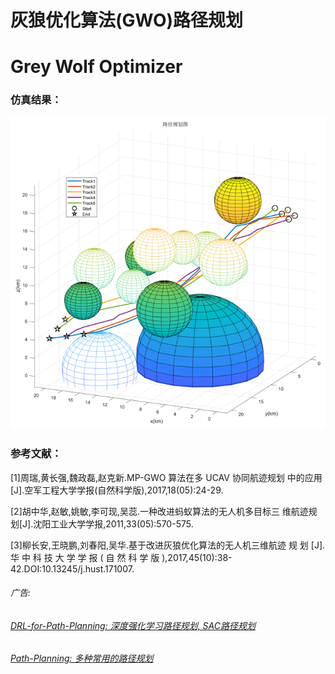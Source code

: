 # 灰狼优化算法(GWO)路径规划

# Grey Wolf Optimizer

### 仿真结果：

![img](Result.png)

### 参考文献：

[1]周瑞,黄长强,魏政磊,赵克新.MP-GWO 算法在多 UCAV 协同航迹规划
中的应用[J].空军工程大学学报(自然科学版),2017,18(05):24-29.

[2]胡中华,赵敏,姚敏,李可现,吴蕊.一种改进蚂蚁算法的无人机多目标三
维航迹规划[J].沈阳工业大学学报,2011,33(05):570-575.

[3]柳长安,王晓鹏,刘春阳,吴华.基于改进灰狼优化算法的无人机三维航迹
规 划 [J]. 华 中 科 技 大 学 学 报 ( 自 然 科 学 版 ),2017,45(10):38-
42.DOI:10.13245/j.hust.171007.

###### 广告:

###### [DRL-for-Path-Planning: 深度强化学习路径规划, SAC路径规划](https://github.com/zhaohaojie1998/DRL-for-Path-Planning)

###### [Path-Planning: 多种常用的路径规划](https://github.com/zhaohaojie1998/A-Star-for-Path-Planning)
